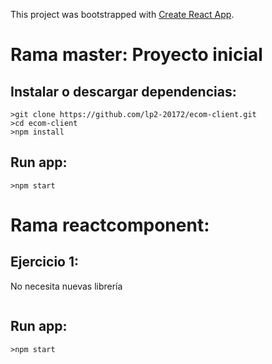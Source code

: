 This project was bootstrapped with [Create React App](https://github.com/facebookincubator/create-react-app).

# Rama master: Proyecto inicial
## Instalar o descargar dependencias:

```
>git clone https://github.com/lp2-20172/ecom-client.git
>cd ecom-client
>npm install

```
## Run app:
```
>npm start
```


# Rama reactcomponent: 
## Ejercicio 1:
No necesita nuevas librería
```

```
## Run app:
```
>npm start
```